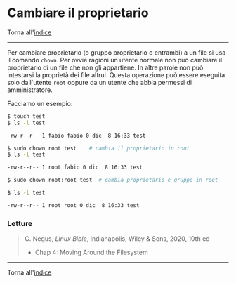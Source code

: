# Cambiare il proprietario

Torna all'[indice](../toc.md)

---

Per cambiare proprietario (o gruppo proprietario o entrambi) a un file si usa il comando `chown`. Per ovvie ragioni un utente normale non può cambiare il proprietario di un file che non gli appartiene. In altre parole non può intestarsi la proprietà dei file altrui. Questa operazione può essere eseguita solo dall'utente `root` oppure da un utente che abbia permessi di amministratore.

Facciamo un esempio:

```bash
$ touch test
$ ls -l test

-rw-r--r-- 1 fabio fabio 0 dic  8 16:33 test

$ sudo chown root test    # cambia il proprietario in root
$ ls -l test

-rw-r--r-- 1 root fabio 0 dic  8 16:33 test

$ sudo chown root:root test  # cambia proprietario e gruppo in root

$ ls -l test

-rw-r--r-- 1 root root 0 dic  8 16:33 test
```

### Letture

> C. Negus, _Linux Bible_, Indianapolis, Wiley &amp; Sons, 2020, 10th ed
>
> - Chap 4: Moving Around the Filesystem

---

Torna all'[indice](../toc.md)
